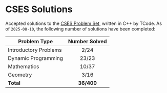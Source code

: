 # CSES Solutions

Accepted solutions to the [CSES Problem Set](https://cses.fi/problemset/), written in C++ by TCode. As of `2025-08-10`, the following number of solutions have been completed:

| Problem Type          | Number Solved |
|-----------------------|:-------------:|
| Introductory Problems |     2/24      |
| Dynamic Programming   |     23/23     |
| Mathematics           |     10/37     |
| Geometry              |     3/16      |
| **Total**             |   **36/400**  |

